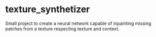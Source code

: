 # texture_synthetizer
Small project to create a neural network capable of inpainting missing patches from a texture respecting texture and context.
